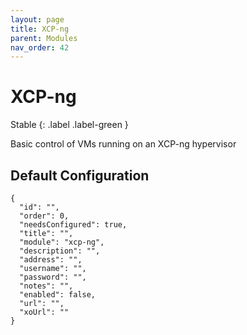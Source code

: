 ```yaml
---
layout: page
title: XCP-ng
parent: Modules
nav_order: 42
---
```


# XCP-ng

Stable
{: .label .label-green }

Basic control of VMs running on an XCP-ng hypervisor

## Default Configuration

```
{
  "id": "",
  "order": 0,
  "needsConfigured": true,
  "title": "",
  "module": "xcp-ng",
  "description": "",
  "address": "",
  "username": "",
  "password": "",
  "notes": "",
  "enabled": false,
  "url": "",
  "xoUrl": ""
}
```
